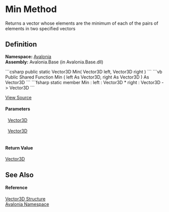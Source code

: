 # Min Method


Returns a vector whose elements are the minimum of each of the pairs of elements in two specified vectors



## Definition
**Namespace:** <a href="N_Avalonia">Avalonia</a>  
**Assembly:** Avalonia.Base (in Avalonia.Base.dll)

<Tabs groupId="api-code-preview">
<TabItem value="csharp" label="C#">
```csharp
public static Vector3D Min(
	Vector3D left,
	Vector3D right
)
```
</TabItem>
<TabItem value="vb" label="VB">
```vb
Public Shared Function Min ( 
	left As Vector3D,
	right As Vector3D
) As Vector3D
```
</TabItem>
<TabItem value="fsharp" label="F#">
```fsharp
static member Min : 
        left : Vector3D * 
        right : Vector3D -> Vector3D 
```
</TabItem>
</Tabs>



<a href="https://github.com/AvaloniaUI/Avalonia/tree/master/src/Avalonia.Base/Vector3D.cs#L120" title="View the source code">View Source</a>



#### Parameters
<dl><dt>  <a href="T_Avalonia_Vector3D">Vector3D</a></dt><dd> </dd><dt>  <a href="T_Avalonia_Vector3D">Vector3D</a></dt><dd> </dd></dl>

#### Return Value
<a href="T_Avalonia_Vector3D">Vector3D</a>

## See Also


#### Reference
<a href="T_Avalonia_Vector3D">Vector3D Structure</a>  
<a href="N_Avalonia">Avalonia Namespace</a>  

